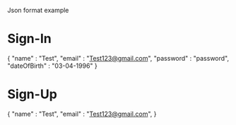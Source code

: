 Json format example

# Sign-In
{
    "name" : "Test",
    "email" : "Test123@gmail.com",
    "password" : "password",
    "dateOfBirth" : "03-04-1996"
}

# Sign-Up
{
    "name" : "Test",
    "email" : "Test123@gmail.com",
}
